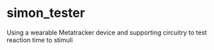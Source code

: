 # simon_tester
Using a wearable Metatracker device and supporting circuitry to test reaction time to stimuli
